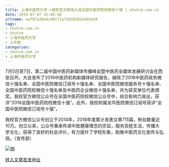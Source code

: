 ```yaml
---
title: 上海中医药大学->我校官方微信入选全国中医药院校微信十强 | shutcm.com.cn
date: 2019-07-07 15:44:10
urlname: eaf07a20e4cd8171a7101059e1dd2ed4
tags: 
- shutcm.com.cn
- shutcm
- 上海中医药大学
- 上中医
categories:
- shutcm.com.cn
- 上海中医药大学
---
```



7月5日至7日，第二届中国中医药新媒体传播峰会暨中医药全媒体发展研讨会在西安召开。大会发布了2019中医药机构新媒体研究报告，揭晓了2018中医药政务微信十强名单、全国中医院微信订阅号十强名单、全国中医院微信服务号十强名单、全国中医药院校微信十强名单及中医药企业微信十强名单，并为获奖单位代表颁奖。我校官方微信公众号在全国中医药院校微信公众号中，综合影响力突出，获评“2018全国中医药院校微信十强”。此外，我校附属龙华医院微信订阅号获评“全国中医院微信订阅号十强”。

我校官方微信公众号创立于2014年，2018年度累计发表文章715篇，粉丝数量近10万。创立以来，公众号秉承传递中医健康理念的宗旨，服务百姓生活，传播大学文化，获得了良好的社会评价，有力提升了学校形象，助推中医药文化宣传与弘扬。（宣传部）



![图](http://www.shutcm.edu.cn/_upload/article/images/79/9e/e18bc60c4c8e87cec803b3bb3075/25e0b943-0410-4b4f-822d-fa683913a065.jpg)

[转入文章首发地址](http://www.shutcm.edu.cn/2019/0707/c973a111661/page.htm)
